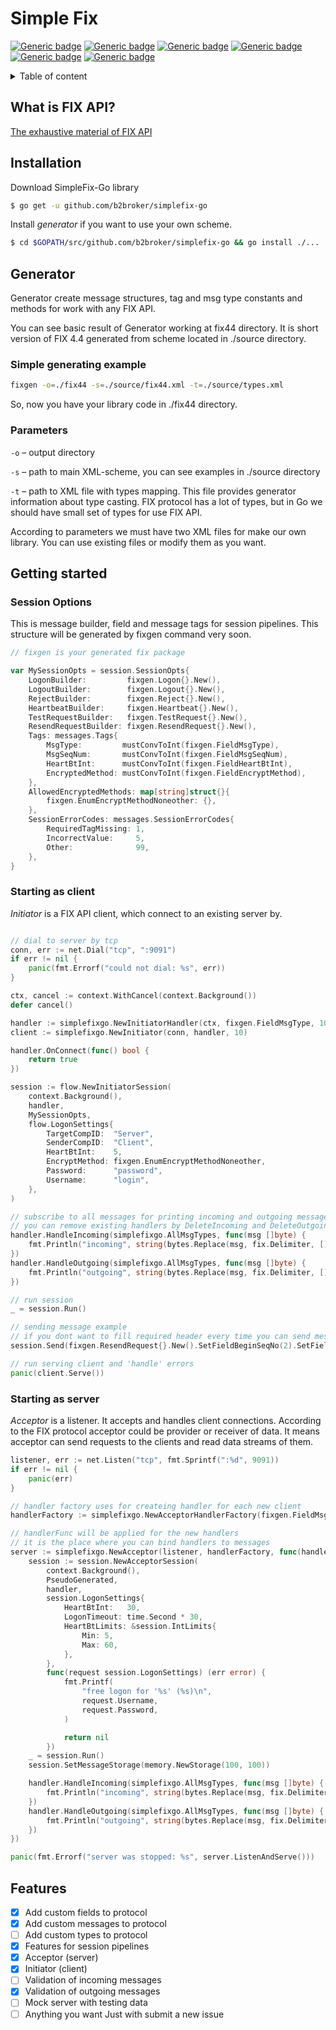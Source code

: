 # Simple Fix
[![Generic badge](https://img.shields.io/github/v/release/b2broker/simplefix-go.svg)](https://github.com/b2broker/simplefix-go/releases/latest)
[![Generic badge](https://img.shields.io/github/workflow/status/b2broker/simplefix-go/ci)](https://github.com/b2broker/simplefix-go/actions?workflow=ci)
[![Generic badge](https://goreportcard.com/badge/github.com/b2broker/simplefix-go)](https://goreportcard.com/report/github.com/b2broker/simplefix-go)
[![Generic badge](https://img.shields.io/github/stars/b2broker/simplefix-go)](https://github.com/b2broker/simplefix-go/stargazers)
[![Generic badge](https://img.shields.io/badge/Go->=1.16-green.svg)](https://github.com/b2broker/simplefix-go/stargazers)
[![Generic badge](https://img.shields.io/badge/semver-sv4git-green.svg)](https://github.com/bvieira/sv4git)

<details>
<summary>Table of content</summary>

## Table of contents
- [What is FIX](#what-is-fix-api)
- [Installation](#installation)
- [Getting started](#getting-started)
- [Generator](#generator)
- [Client (Initiator)](#starting-as-client)
- [Server (Acceptor)](#starting-as-server)
- [Features](#features)

</details>

## What is FIX API?

[The exhaustive material of FIX API](https://www.onixs.biz/fix-dictionary.html) 

## Installation

Download SimpleFix-Go library
```sh
$ go get -u github.com/b2broker/simplefix-go
```

Install *generator* if you want to use your own scheme.
```sh
$ cd $GOPATH/src/github.com/b2broker/simplefix-go && go install ./...
```

## Generator

Generator create message structures, tag and msg type constants and methods for work with any FIX API.

You can see basic result of Generator working at fix44 directory. It is short version of FIX 4.4 generated from scheme 
located in ./source directory.

### Simple generating example

```sh
fixgen -o=./fix44 -s=./source/fix44.xml -t=./source/types.xml
```

So, now you have your library code in ./fix44 directory.

### Parameters

`-o` – output directory

`-s` – path to main XML-scheme, you can see examples in ./source directory

`-t` – path to XML file with types mapping. This file provides generator information about type casting.
FIX protocol has a lot of types, but in Go we should have small set of types for use FIX API.

According to parameters we must have two XML files for make our own library. You can use existing files or modify them 
as you want.

## Getting started

### Session Options

This is message builder, field and message tags for session pipelines. This structure will be generated by fixgen 
command very soon.

```go
// fixgen is your generated fix package

var MySessionOpts = session.SessionOpts{
	LogonBuilder:         fixgen.Logon{}.New(),
	LogoutBuilder:        fixgen.Logout{}.New(),
	RejectBuilder:        fixgen.Reject{}.New(),
	HeartbeatBuilder:     fixgen.Heartbeat{}.New(),
	TestRequestBuilder:   fixgen.TestRequest{}.New(),
	ResendRequestBuilder: fixgen.ResendRequest{}.New(),
	Tags: messages.Tags{
		MsgType:         mustConvToInt(fixgen.FieldMsgType),
		MsgSeqNum:       mustConvToInt(fixgen.FieldMsgSeqNum),
		HeartBtInt:      mustConvToInt(fixgen.FieldHeartBtInt),
		EncryptedMethod: mustConvToInt(fixgen.FieldEncryptMethod),
	},
	AllowedEncryptedMethods: map[string]struct{}{
		fixgen.EnumEncryptMethodNoneother: {},
	},
	SessionErrorCodes: messages.SessionErrorCodes{
		RequiredTagMissing: 1,
		IncorrectValue:     5,
		Other:              99,
	},
}
```

### Starting as client

*Initiator* is a FIX API client, which connect to an existing server by.

```go

// dial to server by tcp
conn, err := net.Dial("tcp", ":9091")
if err != nil {
    panic(fmt.Errorf("could not dial: %s", err))
}

ctx, cancel := context.WithCancel(context.Background())
defer cancel()

handler := simplefixgo.NewInitiatorHandler(ctx, fixgen.FieldMsgType, 10)
client := simplefixgo.NewInitiator(conn, handler, 10)

handler.OnConnect(func() bool {
    return true
})

session := flow.NewInitiatorSession(
    context.Background(),
    handler,
    MySessionOpts,
    flow.LogonSettings{
        TargetCompID:  "Server",
        SenderCompID:  "Client",
        HeartBtInt:    5,
        EncryptMethod: fixgen.EnumEncryptMethodNoneother,
        Password:      "password",
        Username:      "login",
    },
)

// subscribe to all messages for printing incoming and outgoing messages
// you can remove existing handlers by DeleteIncoming and DeleteOutgoing method
handler.HandleIncoming(simplefixgo.AllMsgTypes, func(msg []byte) {
    fmt.Println("incoming", string(bytes.Replace(msg, fix.Delimiter, []byte("|"), -1)))
})
handler.HandleOutgoing(simplefixgo.AllMsgTypes, func(msg []byte) {
    fmt.Println("outgoing", string(bytes.Replace(msg, fix.Delimiter, []byte("|"), -1)))
})

// run session
_ = session.Run()

// sending message example
// if you dont want to fill required header every time you can send messages by session
session.Send(fixgen.ResendRequest{}.New().SetFieldBeginSeqNo(2).SetFieldEndSeqNo(3))

// run serving client and 'handle' errors
panic(client.Serve())
```

### Starting as server

*Acceptor* is a listener. It accepts and handles client connections. 
According to the FIX protocol acceptor could be provider or receiver of data.
It means acceptor can send requests to the clients and read data streams of them. 

```go
listener, err := net.Listen("tcp", fmt.Sprintf(":%d", 9091))
if err != nil {
    panic(err)
}

// handler factory uses for createing handler for each new client
handlerFactory := simplefixgo.NewAcceptorHandlerFactory(fixgen.FieldMsgType, 10)

// handlerFunc will be applied for the new handlers
// it is the place where you can bind handlers to messages 
server := simplefixgo.NewAcceptor(listener, handlerFactory, func(handler simplefixgo.AcceptorHandler) {
    session := session.NewAcceptorSession(
        context.Background(),
        PseudoGenerated,
        handler,
        session.LogonSettings{
            HeartBtInt:   30,
            LogonTimeout: time.Second * 30,
            HeartBtLimits: &session.IntLimits{
                Min: 5,
                Max: 60,
            },
        },
        func(request session.LogonSettings) (err error) {
            fmt.Printf(
                "free logon for '%s' (%s)\n",
                request.Username,
                request.Password,
            )

            return nil
        })
    _ = session.Run()
    session.SetMessageStorage(memory.NewStorage(100, 100))

    handler.HandleIncoming(simplefixgo.AllMsgTypes, func(msg []byte) {
        fmt.Println("incoming", string(bytes.Replace(msg, fix.Delimiter, []byte("|"), -1)))
    })
    handler.HandleOutgoing(simplefixgo.AllMsgTypes, func(msg []byte) {
        fmt.Println("outgoing", string(bytes.Replace(msg, fix.Delimiter, []byte("|"), -1)))
    })
})

panic(fmt.Errorf("server was stopped: %s", server.ListenAndServe()))
```

## Features

- [x] Add custom fields to protocol
- [x] Add custom messages to protocol
- [ ] Add custom types to protocol
- [x] Features for session pipelines
- [x] Acceptor (server)
- [x] Initiator (client)
- [ ] Validation of incoming messages
- [x] Validation of outgoing messages
- [ ] Mock server with testing data 
- [ ] Anything you want Just with submit a new issue

